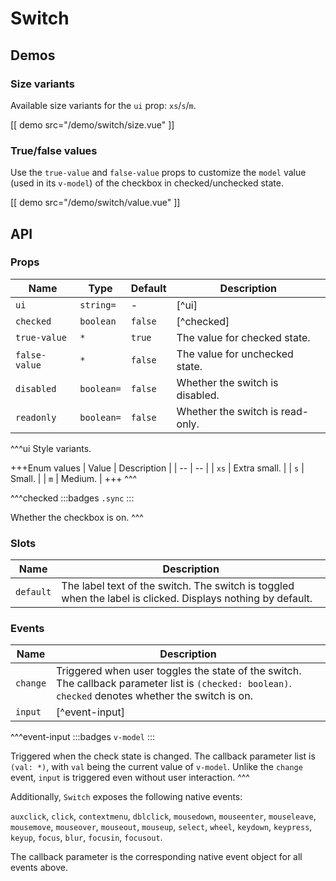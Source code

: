 # Switch

## Demos

### Size variants

Available size variants for the `ui` prop: `xs`/`s`/`m`.

[[ demo src="/demo/switch/size.vue" ]]

### True/false values

Use the `true-value` and `false-value` props to customize the `model` value (used in its `v-model`) of the checkbox in checked/unchecked state.

[[ demo src="/demo/switch/value.vue" ]]

## API

### Props

| Name | Type | Default | Description |
| -- | -- | -- | -- |
| `ui` | `string=` | - | [^ui] |
| `checked` | `boolean` | `false` | [^checked] |
| `true-value` | `*` | `true` | The value for checked state. |
| `false-value` | `*` | `false` | The value for unchecked state. |
| `disabled` | `boolean=` | `false` | Whether the switch is disabled. |
| `readonly` | `boolean=` | `false` | Whether the switch is read-only. |

^^^ui
Style variants.

+++Enum values
| Value | Description |
| -- | -- |
| `xs` | Extra small. |
| `s` | Small. |
| `m` | Medium. |
+++
^^^

^^^checked
:::badges
`.sync`
:::

Whether the checkbox is on.
^^^

### Slots

| Name | Description |
| -- | -- |
| `default` | The label text of the switch. The switch is toggled when the label is clicked. Displays nothing by default. |

### Events

| Name | Description |
| -- | -- |
| `change` | Triggered when user toggles the state of the switch. The callback parameter list is `(checked: boolean)`. `checked` denotes whether the switch is on. |
| `input` | [^event-input] |

^^^event-input
:::badges
`v-model`
:::

Triggered when the check state is changed. The callback parameter list is `(val: *)`, with `val` being the current value of `v-model`. Unlike the `change` event, `input` is triggered even without user interaction.
^^^

Additionally, `Switch` exposes the following native events:

`auxclick`, `click`, `contextmenu`, `dblclick`, `mousedown`, `mouseenter`, `mouseleave`, `mousemove`, `mouseover`, `mouseout`, `mouseup`, `select`, `wheel`, `keydown`, `keypress`, `keyup`, `focus`, `blur`, `focusin`, `focusout`.

The callback parameter is the corresponding native event object for all events above.
